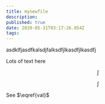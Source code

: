 ```yaml
---
title: mynewfile
description: 
published: true
date: 2020-05-31T03:17:26.854Z
tags: 
---
```


asdklfjasdfkalsdjfalksdfjlkasdfjlkasdfj




Lots of text here



$$
\int \tag{test}
$$

$$
\int \label{val}
$$

See $\eqref{val}$ 